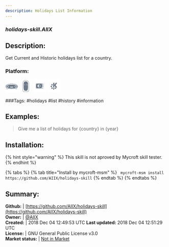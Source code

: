 ```yaml
---
description: Holidays List Information
---
```


### _holidays-skill.AIIX_  
## Description:  
Get Current and Historic holidays list for a country.  
### Platform:  
 ![Mark I](../.gitbook/assets/mark-1-icon.png)  ![Mark II](../.gitbook/assets/mark-2-icon.png)  ![Picroft](../.gitbook/assets/picroft-icon.png)  ![plasmoid](../.gitbook/assets/kde.png)   
  
###Tags: \#holidays \#list \#history \#information   
## Examples:  
> Give me a list of holidays for {country} in {year}  
  
## Installation:  
{% hint style="warning" %}
This skill is not aproved by Mycroft skill tester.
{% endhint %}
    
{% tabs %}
{% tab title="Install by mycroft-msm" %}
``` mycroft-msm install https://github.com/AIIX/holidays-skill```
{% endtab %}
  {% endtabs %}
    
## Summary:  
**Github:** | [https://github.com/AIIX/holidays-skill](https://github.com/AIIX/holidays-skill)  
**Owner:** | [@AIIX](https://github.com/AIIX)  
**Created:** | 2018 Dec 04 12:49:53 UTC  **Last updated:** 2018 Dec 04 12:51:29 UTC  
**License:** | GNU General Public License v3.0  
**Market status:** | [Not in Market](https://market.mycroft.ai/skill/)  
